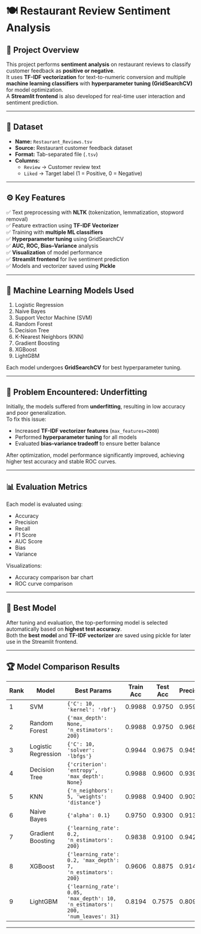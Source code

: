 # 🍽️ Restaurant Review Sentiment Analysis

## 🧠 Project Overview
This project performs **sentiment analysis** on restaurant reviews to classify customer feedback as **positive or negative**.  
It uses **TF-IDF vectorization** for text-to-numeric conversion and multiple **machine learning classifiers** with **hyperparameter tuning (GridSearchCV)** for model optimization.  
A **Streamlit frontend** is also developed for real-time user interaction and sentiment prediction.

---

## 📂 Dataset
- **Name:** `Restaurant_Reviews.tsv`  
- **Source:** Restaurant customer feedback dataset  
- **Format:** Tab-separated file (`.tsv`)  
- **Columns:**  
  - `Review` → Customer review text  
  - `Liked` → Target label (1 = Positive, 0 = Negative)

---

## ⚙️ Key Features
✅ Text preprocessing with **NLTK** (tokenization, lemmatization, stopword removal)  
✅ Feature extraction using **TF-IDF Vectorizer**  
✅ Training with **multiple ML classifiers**  
✅ **Hyperparameter tuning** using GridSearchCV  
✅ **AUC, ROC, Bias–Variance** analysis  
✅ **Visualization** of model performance  
✅ **Streamlit frontend** for live sentiment prediction  
✅ Models and vectorizer saved using **Pickle**  

---

## 🧩 Machine Learning Models Used
1. Logistic Regression  
2. Naive Bayes  
3. Support Vector Machine (SVM)  
4. Random Forest  
5. Decision Tree  
6. K-Nearest Neighbors (KNN)  
7. Gradient Boosting  
8. XGBoost  
9. LightGBM  

Each model undergoes **GridSearchCV** for best hyperparameter tuning.

---

## 🚨 Problem Encountered: Underfitting
Initially, the models suffered from **underfitting**, resulting in low accuracy and poor generalization.  
To fix this issue:
- Increased **TF-IDF vectorizer features** (`max_features=2000`)  
- Performed **hyperparameter tuning** for all models  
- Evaluated **bias–variance tradeoff** to ensure better balance  

After optimization, model performance significantly improved, achieving higher test accuracy and stable ROC curves.

---

## 📊 Evaluation Metrics
Each model is evaluated using:
- Accuracy  
- Precision  
- Recall  
- F1 Score  
- AUC Score  
- Bias  
- Variance  

Visualizations:
- Accuracy comparison bar chart  
- ROC curve comparison  

---

## 🧠 Best Model
After tuning and evaluation, the top-performing model is selected automatically based on **highest test accuracy**.  
Both the **best model** and **TF-IDF vectorizer** are saved using pickle for later use in the Streamlit frontend.

---

## 🏆 Model Comparison Results

| Rank | Model | Best Params | Train Acc | Test Acc | Precision | Recall | F1 Score | AUC | Bias | Variance |
|------|-------|-------------|-----------|-----------|------------|---------|-----------|------|--------|-----------|
| 1 | SVM | `{'C': 10, 'kernel': 'rbf'}` | 0.9988 | 0.9750 | 0.9594 | 0.9895 | 0.9742 | 0.9978 | 0.0012 | 0.0238 |
| 2 | Random Forest | `{'max_depth': None, 'n_estimators': 200}` | 0.9988 | 0.9750 | 0.9689 | 0.9791 | 0.9740 | 0.9861 | 0.0012 | 0.0238 |
| 3 | Logistic Regression | `{'C': 10, 'solver': 'lbfgs'}` | 0.9944 | 0.9675 | 0.9450 | 0.9895 | 0.9668 | 0.9943 | 0.0056 | 0.0269 |
| 4 | Decision Tree | `{'criterion': 'entropy', 'max_depth': None}` | 0.9988 | 0.9600 | 0.9397 | 0.9791 | 0.9590 | 0.9608 | 0.0012 | 0.0388 |
| 5 | KNN | `{'n_neighbors': 5, 'weights': 'distance'}` | 0.9988 | 0.9400 | 0.9034 | 0.9791 | 0.9397 | 0.9755 | 0.0012 | 0.0588 |
| 6 | Naive Bayes | `{'alpha': 0.1}` | 0.9750 | 0.9300 | 0.9137 | 0.9424 | 0.9278 | 0.9842 | 0.0250 | 0.0450 |
| 7 | Gradient Boosting | `{'learning_rate': 0.2, 'n_estimators': 200}` | 0.9838 | 0.9100 | 0.9429 | 0.8639 | 0.9016 | 0.9786 | 0.0162 | 0.0737 |
| 8 | XGBoost | `{'learning_rate': 0.2, 'max_depth': 7, 'n_estimators': 200}` | 0.9606 | 0.8875 | 0.9148 | 0.8429 | 0.8774 | 0.9537 | 0.0394 | 0.0731 |
| 9 | LightGBM | `{'learning_rate': 0.05, 'max_depth': 10, 'n_estimators': 200, 'num_leaves': 31}` | 0.8194 | 0.7575 | 0.8092 | 0.6440 | 0.7172 | 0.8313 | 0.1806 | 0.0619 |

---


